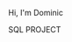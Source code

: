 Hi, I'm Dominic 

SQL PROJECT

<!--# 🏠 Real Estate Sales Analysis

## 📊 Overview
This project analyzes real estate sales data to uncover patterns in property prices, sales trends, and buyer preferences. Using **SQL** for querying and **Power BI** for visualization, this analysis helps real estate stakeholders make data-driven investment decisions.

---

## 🧰 Tools Used
- **SQL** – Data extraction, transformation, and aggregation
- **Power BI** – Interactive dashboards and data visualization
- **Excel/CSV** – For data cleaning and structure

---

## 🗂 Dataset
- File: `data/real_estate_sales.csv`
- Columns: `property_id`, `property_type`, `location`, `sale_date`, `sale_price`, `square_footage`, `bedrooms`, `bathrooms`, `agent_name`

---

## 📌 Key Questions
- What are the peak months for property sales?
- Which locations have the highest average sale prices?
- What is the distribution of property types sold?
- Is there a relationship between square footage and sale price?

---

## 🔍 Sample SQL Queries

### 1. Top 5 Expensive Locations
```sql
SELECT location, AVG(sale_price) AS avg_price
FROM real_estate_sales
GROUP BY location
ORDER BY avg_price DESC
LIMIT 5;

**KenAnalytics/KenAnalytics** is a ✨ _special_ ✨ repository because its `README.md` (this file) appears on your GitHub profile.

Sales Month thread
SELECT DATE_TRUNC('month', sale_date) AS month, COUNT(*) AS total_sales
FROM real_estate_sales
GROUP BY month
ORDER BY month;


-->
